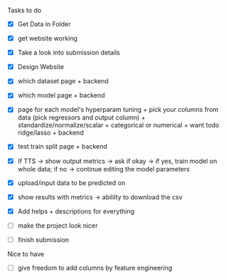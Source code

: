 Tasks to do
- [X] Get Data in Folder
- [X] get website working
- [X] Take a look into submission details
- [X] Design Website
- [X] which dataset page + backend
- [X] which model page + backend
- [X] page for each model's hyperparam tuning + pick your columns from data (pick regressors and output column) + standardize/normalize/scalar + categorical or numerical + want todo ridge/lasso + backend
- [X] test train split page + backend
- [X] If TTS -> show output metrics -> ask if okay -> if yes, train model on whole data; if no -> continue editing the model parameters
- [X] upload/input data to be predicted on
- [X] show results with metrics -> abililty to download the csv
- [X] Add helps + descriptions for everything 
- [ ] make the project look nicer
- [ ] finish submission


Nice to have
- [ ] give freedom to add columns by feature engineering




